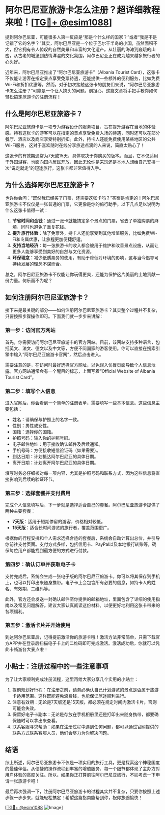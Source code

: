 # 阿尔巴尼亚旅游卡怎么注册？超详细教程来啦！[[TG💪+ @esim1088](https://t.me/s/esim1088)]

提到阿尔巴尼亚，可能很多人第一反应是“那是个什么样的国家？”或者“我是不是记错了它的名字？”其实，阿尔巴尼亚是一个位于巴尔干半岛的小国，虽然面积不大，但它拥有令人惊叹的自然美景和丰富的文化遗产。从壮丽的海滩到巍峨的山峦，从古老的城堡到热情洋溢的文化氛围，阿尔巴尼亚正在成为越来越多旅行者的心头好。

近年来，阿尔巴尼亚推出了“阿尔巴尼亚旅游卡”（Albania Tourist Card），这张卡不仅能让游客在指定景点享受免票待遇，还能提供一些额外的便利服务，比如免费Wi-Fi和折扣优惠等。然而，对于初次接触这张卡的朋友们来说，“阿尔巴尼亚旅游卡怎么注册？”可能是一个让人挠头的问题。别担心，这篇文章将手把手教你如何轻松搞定旅游卡的注册流程！

## 什么是阿尔巴尼亚旅游卡？

阿尔巴尼亚旅游卡是一项专为游客设计的服务项目，旨在提升游客在当地的体验感。持有这张卡的游客可以在指定的景点享受免费入场的待遇，同时还可以在部分餐厅、酒店以及商店享受特别折扣。此外，持卡人还能免费使用某些地区的公共Wi-Fi服务，这对于喜欢随时在线分享旅途点滴的人来说，简直太贴心了！

这张卡的有效期通常为7天或15天，具体取决于你购买的版本。而且，它不仅适用于外国游客，也面向国内居民开放，因此无论你是来玩还是本地人想给自己安排一次“说走就走”的短途旅行，这张卡都非常值得入手。

## 为什么选择阿尔巴尼亚旅游卡？

也许你会问：“既然我已经买了门票，还需要这张卡吗？”答案是肯定的！阿尔巴尼亚旅游卡不仅仅是一张普通的门票，它更像是你的旅行助手。以下几点足以说明为什么这张卡值得一试：

1. **节省时间和金钱**：通过一张卡就能搞定多个景点的门票，省去了单独购票的麻烦，同时也避免了重复花钱。
2. **提升旅行体验**：除了免票外，持卡人还能享受到其他增值服务，比如免费Wi-Fi和专属优惠，让旅程更加便捷舒适。
3. **支持当地经济**：每一张旅游卡的收入都会被用于维护和改善景点设施，从而让更多人能够享受到美好的自然与文化资源。
4. **环保理念**：减少纸质票务的使用，有助于降低对环境的影响，这与当今倡导可持续发展的理念不谋而合。

总之，阿尔巴尼亚旅游卡不仅能让你玩得更爽，还能为保护这片美丽的土地贡献一份力量。何乐而不为呢？

## 如何注册阿尔巴尼亚旅游卡？

接下来是最关键的部分——如何注册阿尔巴尼亚旅游卡？其实整个过程并不复杂，只要按照步骤操作即可。下面我们就一步步来讲解：

### 第一步：访问官方网站

首先，你需要访问阿尔巴尼亚旅游卡的官方网站。目前，该网站支持多种语言，包括英文、法文、德文以及中文等，方便不同国家的游客使用。你可以直接在搜索引擎中输入“阿尔巴尼亚旅游卡官网”，然后点击进入。

需要注意的是，在访问时最好选择官方网址，以免误入仿冒页面导致个人信息泄露。官方网站通常会有一个醒目的标志，上面写着“Official Website of Albania Tourist Card”。

### 第二步：填写个人信息

进入官网后，你会看到一个简单的注册表单，需要填写一些基本信息。这些信息主要包括：

- 姓名：请确保与护照上的名字一致。
- 性别：男性或女性。
- 国籍：选择你的国籍。
- 护照号码：输入你的护照号码。
- 电子邮件地址：用于接收确认邮件及后续通知。
- 手机号码：方便接收短信验证码（如果需要）。
- 到达日期：计划抵达阿尔巴尼亚的具体日期。
- 离开日期：计划离开阿尔巴尼亚的具体日期。

填写时务必仔细核对每一项内容，尤其是护照号码和联系方式，因为这些信息将直接影响到后续的验证环节。

### 第三步：选择套餐并支付费用

完成个人信息填写后，下一步就是选择适合自己的套餐。阿尔巴尼亚旅游卡提供了两种主要套餐：

- **7天版**：适用于短期停留的游客，价格相对较低。
- **15天版**：适合长时间游览的旅行者，覆盖范围更广。

根据你的行程安排和个人需求选择合适的套餐后，系统会自动计算出总价，并引导你前往支付页面。支付方式多样，包括信用卡、PayPal以及本地银行转账等，确保每位用户都能找到最方便的方式进行付款。

### 第四步：确认订单并获取电子卡

支付完成后，系统会生成一张电子版的阿尔巴尼亚旅游卡。你可以将其保存到手机上，也可以打印出来随身携带。电子卡上会包含所有必要的信息，如持卡人的姓名、有效期、二维码等。

此外，官方还会发送一封确认邮件至你提供的邮箱地址，里面包含了详细的使用指南以及常见问题解答。建议大家认真阅读这份材料，以便更好地利用这张卡带来的各项福利。

### 第五步：激活卡片并开始使用

到达阿尔巴尼亚后，记得提前激活你的旅游卡哦！激活方法非常简单，只需下载官方APP并在登录后扫描电子卡上的二维码即可完成激活。激活成功后，你就可以凭此卡畅游各大景点啦！

## 小贴士：注册过程中的一些注意事项

为了让大家顺利完成注册流程，这里再给大家分享几个实用的小贴士：

1. 提前规划好行程：在注册之前，请务必确认自己计划游览的景点是否属于旅游卡适用范围。这样既能避免浪费钱，也能保证旅途顺利进行。
2. 注意有效期：无论是7天版还是15天版，都必须在规定时间内激活卡片，否则可能会失效。
3. 保留好电子卡副本：无论是存放在手机相册里还是打印出来随身携带，都要确保随时可以拿出来查看。
4. 联系客服寻求帮助：如果在注册过程中遇到任何问题，都可以通过官网提供的联系方式联系客服人员，他们会尽力为你解决问题。

## 结语

综上所述，阿尔巴尼亚旅游卡不仅是一项实用的旅行工具，更是探索这个神秘国度的最佳伴侣。从便捷的操作流程到丰富的增值服务，每一个细节都体现了主办方对用户体验的高度关注。所以，如果你正打算前往阿尔巴尼亚旅行，不妨考虑一下申请一张旅游卡吧！

最后再次强调一下，注册阿尔巴尼亚旅游卡的过程其实并不复杂，只要你按照上述步骤一步步来，就能轻松搞定！希望这篇指南能帮到你，祝你旅途愉快！

[[TG💪+ @esim1088](https://t.me/s/esim1088) ![Image](https://i.postimg.cc/4NQfJmqS/Snipaste-2025-05-13-00-14-12.png)]